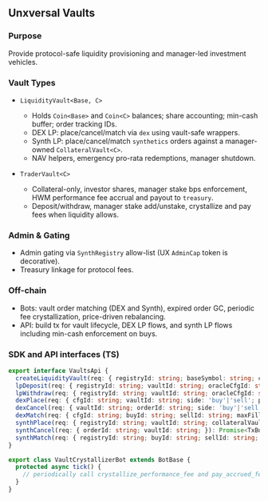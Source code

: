 ## Unxversal Vaults

### Purpose
Provide protocol-safe liquidity provisioning and manager-led investment vehicles.

### Vault Types
- `LiquidityVault<Base, C>`
  - Holds `Coin<Base>` and `Coin<C>` balances; share accounting; min-cash buffer; order tracking IDs.
  - DEX LP: place/cancel/match via `dex` using vault-safe wrappers.
  - Synth LP: place/cancel/match `synthetics` orders against a manager-owned `CollateralVault<C>`.
  - NAV helpers, emergency pro-rata redemptions, manager shutdown.

- `TraderVault<C>`
  - Collateral-only, investor shares, manager stake bps enforcement, HWM performance fee accrual and payout to `treasury`.
  - Deposit/withdraw, manager stake add/unstake, crystallize and pay fees when liquidity allows.

### Admin & Gating
- Admin gating via `SynthRegistry` allow-list (UX `AdminCap` token is decorative).
- Treasury linkage for protocol fees.

### Off-chain
- Bots: vault order matching (DEX and Synth), expired order GC, periodic fee crystallization, price-driven rebalancing.
- API: build tx for vault lifecycle, DEX LP flows, and synth LP flows including min-cash enforcement on buys.

### SDK and API interfaces (TS)
```ts
export interface VaultsApi {
  createLiquidityVault(req: { registryId: string; baseSymbol: string; clockId: string; }): Promise<TxBuildResult>;
  lpDeposit(req: { registryId: string; vaultId: string; oracleCfgId: string; clockId: string; basePriceAggId: string; coin: string; }): Promise<TxBuildResult>;
  lpWithdraw(req: { registryId: string; vaultId: string; oracleCfgId: string; clockId: string; basePriceAggId: string; shares: bigint; }): Promise<TxBuildResult>;
  dexPlace(req: { cfgId: string; vaultId: string; side: 'buy'|'sell'; price: bigint; sizeBase: bigint; expiryMs: bigint; }): Promise<TxBuildResult>;
  dexCancel(req: { vaultId: string; orderId: string; side: 'buy'|'sell'; }): Promise<TxBuildResult>;
  dexMatch(req: { cfgId: string; buyId: string; sellId: string; maxFillBase: bigint; takerIsBuyer: boolean; bounds: { min: bigint; max: bigint }; buyerVaultId: string; sellerVaultId: string; unxvCoins?: string[]; }): Promise<TxBuildResult>;
  synthPlace(req: { registryId: string; vaultId: string; collateralVaultId: string; symbol: string; side: 0|1; price: bigint; size: bigint; expiryMs: bigint; }): Promise<TxBuildResult>;
  synthCancel(req: { orderId: string; vaultId: string; }): Promise<TxBuildResult>;
  synthMatch(req: { registryId: string; buyId: string; sellId: string; takerIsBuyer: boolean; bounds: { min: bigint; max: bigint }; buyerVaultId: string; sellerVaultId: string; unxvCoins?: string[]; treasuryId: string; }): Promise<TxBuildResult>;
}

export class VaultCrystallizerBot extends BotBase {
  protected async tick() {
    // periodically call crystallize_performance_fee and pay_accrued_fees on TraderVaults
  }
}
```


